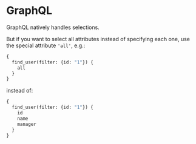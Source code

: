 # GraphQL

GraphQL natively handles selections.

But if you want to select all attributes instead of specifying each one,
use the special attribute `'all'`, e.g.:

```graphql
{
  find_user(filter: {id: "1"}) {
    all
  }
}
```

instead of:

```graphql
{
  find_user(filter: {id: "1"}) {
    id
    name
    manager
  }
}
```
